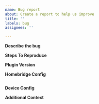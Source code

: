 ```yaml
---
name: Bug report
about: Create a report to help us improve
title: ''
labels: bug
assignees: ''

---
```


<!--
Everything that is placed between these <! - - and - - > are considered comments and will not render. 
Make sure to place all your information outside of these notations, or I will not be able to read it!
-->

<!--
Please read this carefully, not reading and/or following this template carefully might result in your issue getting closed without a proper answer.
This template is however a guideline, if you have important or valuable information please add it!
If it is clear that a certain step is completely useless in your situation, feel free to leave it out.

Please note that there is only 1 main contributor to this project.
I might respond quickly, I might not.
I will try to help you to the best of my ability but my abilities are not endless.
I am human and to err is human, I make mistakes, if you think I closed your issue unfairly please considerately explain why you believe my judgement was wrong. I will probably reconsider.

I am not able to solve all your problems and entertain all your feature requests, part of this is because I don't actually own a lot of tuya devices.
A lot of the work I do is based on documentations and how some devices are supposed to work.
Who could have guessed, not all devices behave as they should.
-->

**Describe the bug**
<!-- 
A clear and concise description of what the bug is. 
What behaviour do you observe, what do you see?
What do you expect to happen?
-->

**Steps To Reproduce**
<!--
Steps to reproduce the behavior:
1. Go to '...'
2. Click on '....'
3. Scroll down to '....'
4. See error
-->

**Plugin Version**
 <!--
 Go to your device in homekit, go to the device settings, scroll down to "Firmware"
 Should be in the form of "x.x.x"
 Are you not on the latest version? (Check https://github.com/milo526/homebridge-tuya-web/releases) 
 Please update to the latest version before you submit your bug report and see if the latest version already solved your problems.
 -->
 
 **Homebridge Config**
 <!--
 Please paste your config in the block below between the ```json and ```.
 Make sure to paste this as text.
 DON'T POST A SCREENSHOT OF YOUR CONFIG
 Posting an image instead of text makes my live unnecessarily hard.
 
 This should look something like
 
 ```json
 {
     "name": "TuyaWebPlatform",
     "options": {
         "username": REDACTED,
         "password": REDACTED,
         "countryCode": REDACTED,
         "platform": "tuya",
         "pollingInterval": 300
     },
     "defaults": [
         {
             "id": "Kitchen outlet",
             "device_type": "outlet"
         }
     ],
     "scenes": false,
     "platform": "TuyaWebPlatform"
 }
 ```
 
 you might have some extra settings or miss some settings here. Please make sure to include all the settings you have.
 For your own sanity ensure that you at least remove your password!
 -->
 
 ```json

```
 
 **Device Config**
 <!--
 Follow the steps as outlined under the heading "How to check whether the api this library uses can control your device"
 https://github.com/milo526/homebridge-tuya-web#how-to-check-whether-the-api-this-library-uses-can-control-your-device
 And include the full output here.
 Yes this is quite some work, but it is also very important, if you do not provide me this information;
 I can almost guarantee you that the first thing I do is request you to do this (or close your issue outright).
 You will probably not be helped before this information is provided, this is not because I like to be rude;
 this is because this information is essential for me to do almost anything with this plugin for you.
 -->
 
 **Additional Context**
 <!--
Add any other context about the problem here.
-->

<!--
Not following this template might result in outright closure of your issue!

As a closing remark,
thank you for opening a bug report. You are now helping this plugin improve!
-->
